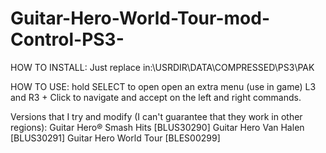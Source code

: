 # Guitar-Hero-World-Tour-mod-Control-PS3-
HOW TO INSTALL: Just replace in:\USRDIR\DATA\COMPRESSED\PS3\PAK

HOW TO USE: hold SELECT to open open an extra menu (use in game) L3 and R3 + Click to navigate and accept on the left and right commands.


Versions that I try and modify (I can't guarantee that they work in other regions):
Guitar Hero® Smash Hits [BLUS30290]
Guitar Hero Van Halen [BLUS30291]
Guitar Hero World Tour [BLES00299]